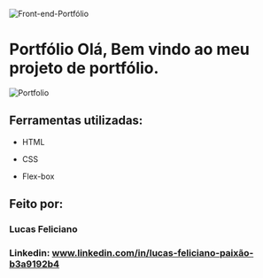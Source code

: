 ![Front-end-Portfólio](https://github.com/LucasFelician/portfolio/assets/160130090/0737f32b-72ed-4f3a-8cf7-1564f181e33e)

# Portfólio Olá, Bem vindo ao meu projeto de portfólio.

![Portfolio](https://github.com/LucasFelician/portfolio/assets/160130090/8d91a82c-3d61-4559-8914-afc8396291d1)

## Ferramentas utilizadas:

* HTML

* CSS

* Flex-box

## Feito por:

### Lucas Feliciano

### Linkedin: www.linkedin.com/in/lucas-feliciano-paixão-b3a9192b4
